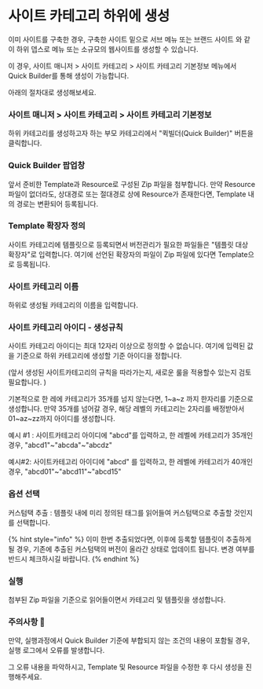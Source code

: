 # 사이트 카테고리 하위에 생성

이미 사이트를 구축한 경우, 구축한 사이트 밑으로 서브 메뉴 또는 브랜드 사이트 와 같이 하위 뎁스로 메뉴 또는 소규모의 웹사이트를 생성할 수 있습니다. &#x20;

이 경우, 사이트 매니저 > 사이트 카테고리 > 사이트 카테고리 기본정보 메뉴에서 Quick Builder를 통해 생성이 가능합니다.

아래의 절차대로 생성해보세요.



### 사이트 매니저 > 사이트 카테고리 > 사이트 카테고리 기본정보

하위 카테고리를 생성하고자 하는 부모 카테고리에서 "퀵빌더(Quick Builder)" 버튼을 클릭합니다.



### Quick Builder 팝업창&#x20;

앞서 준비한 Template과 Resource로 구성된 Zip 파일을 첨부합니다. 만약 Resource 파일이 없더라도, 상대경로 또는 절대경로 상에 Resource가 존재한다면, Template 내의 경로는 변환되어 등록됩니다.&#x20;



### Template 확장자 정의&#x20;

사이트 카테고리에 템플릿으로 등록되면서 버전관리가 필요한 파일들은 "템플릿 대상 확장자"로 입력합니다. 여기에 선언된 확장자의 파일이 Zip 파일에 있다면 Template으로 등록됩니다.



### 사이트 카테고리 이름

하위로 생성될 카테고리의 이름을 입력합니다.



### 사이트 카테고리 아이디 - 생성규칙&#x20;

사이트 카테고리 아이디는 최대 12자리 이상으로 정의할 수 없습니다.  여기에 입력된  값을 기준으로 하위 카테고리에 생성할 기준 아이디을 정합니다.&#x20;

(앞서 생성된 사이트카테고리의 규칙을 따라가는지, 새로운 룰을 적용할수 있는지 검토 필요합니다. )

기본적으로 한 레에 카테고리가 35개를 넘지 않는다면, 1\~a\~z 까지 한자리를 기준으로 생성합니다. 만약 35개를 넘어갈 경우, 해당 레벨의 카테고리는 2자리를 배정받아서 01\~az\~zz까지 아이디를 생성합니다.&#x20;

예시 #1 : 사이트카테고리 아이디에 "abcd"를 입력하고, 한 레벨에 카테고리가 35개인 경우, "abcd1"\~"abcda"\~"abcdz"

예시#2: 사이트카테고리 아이디에 "abcd" 를 입력하고, 한 레벨에 카테고리가 40개인 경우, "abcd01"\~"abcd11"\~"abcd15"



### 옵션 선택&#x20;

커스텀택 추출 : 템플릿 내에 미리 정의된 태그를 읽어들여 커스텀택으로 추출할 것인지를 선택합니다.&#x20;

{% hint style="info" %}
이미 한번 추출되었다면, 이후에 등록할 템플릿이 추출하게 될 경우, 기존에 추출된 커스텀택의 버전이 올라간 상태로 업데이트 됩니다. 변경 여부를 반드시 체크하시길 바랍니다.&#x20;
{% endhint %}



### 실행

첨부된 Zip 파일을 기준으로 읽어들이면서 카테고리 및 템플릿을 생성합니다.



### 주의사항 

만약, 실행과정에서 Quick Builder  기준에 부합되지 않는 조건의 내용이 포함될 경우, 실행 로그에서 오류를 발생합니다.&#x20;

그 오류 내용을 파악하시고, Template 및 Resource 파일을 수정한 후 다시 생성을 진행해주세요.



